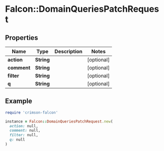 # Falcon::DomainQueriesPatchRequest

## Properties

| Name | Type | Description | Notes |
| ---- | ---- | ----------- | ----- |
| **action** | **String** |  | [optional] |
| **comment** | **String** |  | [optional] |
| **filter** | **String** |  | [optional] |
| **q** | **String** |  | [optional] |

## Example

```ruby
require 'crimson-falcon'

instance = Falcon::DomainQueriesPatchRequest.new(
  action: null,
  comment: null,
  filter: null,
  q: null
)
```

